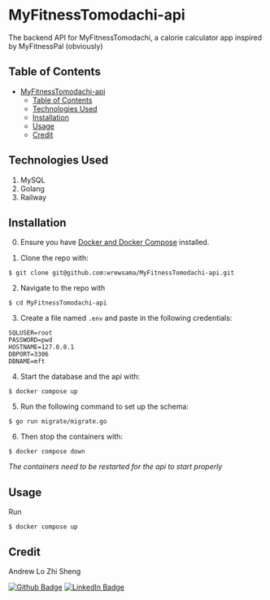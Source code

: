 # MyFitnessTomodachi-api
The backend API for MyFitnessTomodachi, a calorie calculator app inspired by MyFitnessPal (obviously)

## Table of Contents
- [MyFitnessTomodachi-api](#myfitnesstomodachi-api)
  - [Table of Contents](#table-of-contents)
  - [Technologies Used](#technologies-used)
  - [Installation](#installation)
  - [Usage](#usage)
  - [Credit](#credit)

## Technologies Used
1. MySQL
2. Golang
3. Railway

## Installation
0. Ensure you have [Docker and Docker Compose](https://docs.docker.com/engine/install/ubuntu/) installed.

1. Clone the repo with:
```
$ git clone git@github.com:wrewsama/MyFitnessTomodachi-api.git
```

2. Navigate to the repo with
```
$ cd MyFitnessTomodachi-api
```

3. Create a file named `.env` and paste in the following credentials:
```
SQLUSER=root
PASSWORD=pwd
HOSTNAME=127.0.0.1
DBPORT=3306
DBNAME=mft
```

4. Start the database and the api with:
```
$ docker compose up
```

5. Run the following command to set up the schema:
```
$ go run migrate/migrate.go
```

6. Then stop the containers with:
```
$ docker compose down
```
_The containers need to be restarted for the api to start properly_

## Usage
Run
```
$ docker compose up
```

## Credit
Andrew Lo Zhi Sheng 

[![Github Badge](https://img.shields.io/badge/GitHub-100000?style=for-the-badge&logo=github&logoColor=white)](https://github.com/wrewsama)
[![LinkedIn Badge](https://img.shields.io/badge/LinkedIn-0077B5?style=for-the-badge&logo=linkedin&logoColor=white)](https://www.linkedin.com/in/andrewlozhisheng/)